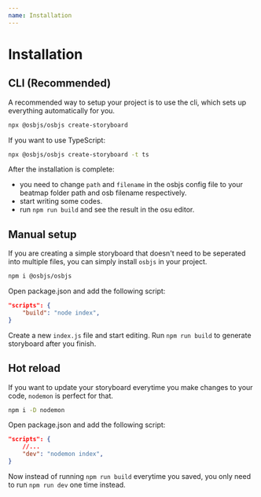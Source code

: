 ```yaml
---
name: Installation
---
```


# Installation
## CLI (Recommended)
A recommended way to setup your project is to use the cli, which sets up everything automatically for you.
```bash
npx @osbjs/osbjs create-storyboard
```

If you want to use TypeScript:
```bash
npx @osbjs/osbjs create-storyboard -t ts
```

After the installation is complete:
- you need to change `path` and `filename` in the osbjs config file to your beatmap folder path and osb filename respectively.
- start writing some codes.
- run `npm run build` and see the result in the osu editor.

## Manual setup
If you are creating a simple storyboard that doesn't need to be seperated into multiple files, you can simply install `osbjs` in your project.
```bash
npm i @osbjs/osbjs
```
Open package.json and add the following script:
```json title="package.json"
"scripts": {
	"build": "node index",
}
```
Create a new `index.js` file and start editing. Run `npm run build` to generate storyboard after you finish.

## Hot reload
If you want to update your storyboard everytime you make changes to your code, `nodemon` is perfect for that.
```bash
npm i -D nodemon
```
Open package.json and add the following script:
```json title="package.json"
"scripts": {
	//...
	"dev": "nodemon index",
}
```
Now instead of running `npm run build` everytime you saved, you only need to run `npm run dev` one time instead. 
